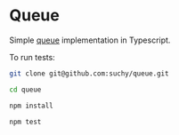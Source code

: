 # Queue

Simple [queue](<https://en.wikipedia.org/wiki/Queue_(abstract_data_type)>) implementation in Typescript.

To run tests:

```bash
git clone git@github.com:suchy/queue.git

cd queue

npm install

npm test
```
